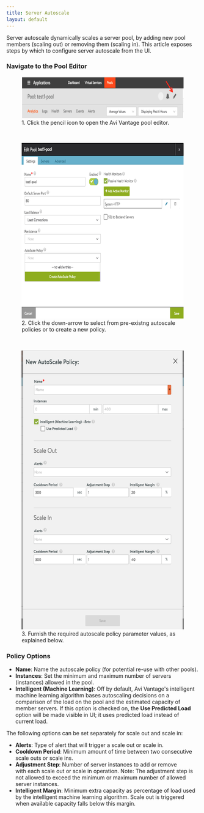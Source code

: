 ```yaml
---
title: Server Autoscale
layout: default
---
```

Server autoscale dynamically scales a server pool, by adding new pool members (scaling out) or removing them (scaling in). This article exposes steps by which to configure server autoscale from the UI.

### Navigate to the Pool Editor

<figure class="thumbnail wp-caption alignnone"> <a href="img/Screen-Shot-2016-08-29-at-7.02.03-PM.png"><img class="wp-image-12737" src="img/Screen-Shot-2016-08-29-at-7.02.03-PM.png" alt="click to the Avi Vantage pool editor" width="650" height="109"></a>  
<figcapture> 1. Click the pencil icon to open the Avi Vantage pool editor. 
</figcapture>
</figure> 

 

<figure class="thumbnail wp-caption alignnone"> <a href="img/click_to_create_autoscale_policy.png"><img class="wp-image-12739" src="img/click_to_create_autoscale_policy.png" alt="click to select from pre-existing autoscale policies or to create a new one" width="650" height="459"></a>  
<figcapture> 2. Click the down-arrow to select from pre-existng autoscale policies or to create a new policy. 
</figcapture>
</figure> 

 

<figure class="thumbnail wp-caption aligncenter"> <a href="img/new_autoscale_policy.png"><img class="wp-image-12741" src="img/new_autoscale_policy.png" alt="Avi Vantage server autoscale policy" width="500" height="731"></a>  
<figcapture> 3. Furnish the required autoscale policy parameter values, as explained below. 
</figcapture>
</figure> 

### Policy Options

* **Name**: Name the autoscale policy (for potential re-use with other pools).
* **Instances**: Set the minimum and maximum number of servers (instances) allowed in the pool.
* **Intelligent (Machine Learning)**: Off by default, Avi Vantage's intelligent machine learning algorithm bases autoscaling decisions on a comparison of the load on the pool and the estimated capacity of member servers. If this option is checked on, the **Use Predicted Load** option will be made visible in UI; it uses predicted load instead of current load. 

The following options can be set separately for scale out and scale in:

* **Alerts**: Type of alert that will trigger a scale out or scale in.
* **Cooldown Period**: Minimum amount of time between two consecutive scale outs or scale ins.
* **Adjustment Step**: Number of server instances to add or remove with each scale out or scale in operation. Note: The adjustment step is not allowed to exceed the minimum or maximum number of allowed server instances.
* **Intelligent Margin**: Minimum extra capacity as percentage of load used by the intelligent machine learning algorithm. Scale out is triggered when available capacity falls below this margin. 